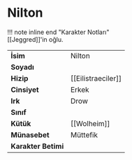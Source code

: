 # Nilton   
  
!!! note inline end "Karakter Notları"  
	[[Jeggred]]'in oğlu.     
  
|  |  |  
|---|---|  
| **İsim** | Nilton |  
| **Soyadı** |  |  
| **Hizip** | [[Eilistraeciler]] |  
| **Cinsiyet** | Erkek |  
| **Irk** | Drow |  
| **Sınıf** |  |  
| **Kütük** | [[Wolheim]] |  
| **Münasebet** | Müttefik |  
| **Karakter Betimi** |  |  
  
  
